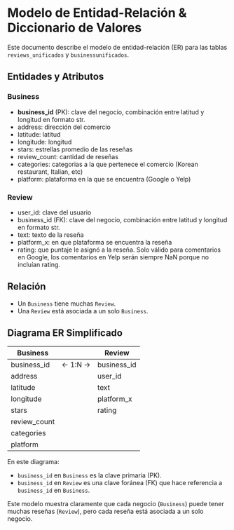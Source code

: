 # Modelo de Entidad-Relación & Diccionario de Valores

Este documento describe el modelo de entidad-relación (ER) para las tablas `reviews_unificados` y `businessunificados`.

## Entidades y Atributos

### Business
- **business_id** (PK): clave del negocio, combinación entre latitud y longitud en formato str.
- address: dirección del comercio
- latitude: latitud
- longitude: longitud
- stars: estrellas promedio de las reseñas
- review_count: cantidad de reseñas 
- categories: categorias a la que pertenece el comercio (Korean restaurant, Italian, etc)
- platform: plataforma en la que se encuentra (Google o Yelp)

### Review
- user_id: clave del usuario
- business_id (FK): clave del negocio, combinación entre latitud y longitud en formato str.
- text: texto de la reseña
- platform_x: en que plataforma se encuentra la reseña
- rating: que puntaje le asignó a la reseña. Solo válido para comentarios en Google, los comentarios en Yelp serán siempre NaN porque no incluían rating. 

## Relación

- Un `Business` tiene muchas `Review`.
- Una `Review` está asociada a un solo `Business`.

## Diagrama ER Simplificado


| Business    |        | Review      |
|-------------|--------|-------------|
| business_id | ← 1:N → | business_id |
| address     |        | user_id     |
| latitude    |        | text        |
| longitude   |        | platform_x  |
| stars       |        | rating      |
| review_count|        |             |
| categories  |        |             |
| platform    |        |             |


En este diagrama:
- `business_id` en `Business` es la clave primaria (PK).
- `business_id` en `Review` es una clave foránea (FK) que hace referencia a `business_id` en `Business`.

Este modelo muestra claramente que cada negocio (`Business`) puede tener muchas reseñas (`Review`), pero cada reseña está asociada a un solo negocio.

